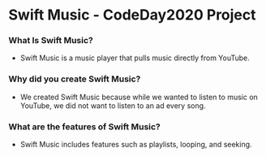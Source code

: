 # Swift Music - CodeDay2020 Project
### What Is Swift Music?
* Swift Music is a music player that pulls music directly from YouTube.
### Why did you create Swift Music?
* We created Swift Music because while we wanted to listen to music on YouTube, we did not want to listen to an ad every song.
### What are the features of Swift Music?
* Swift Music includes features such as playlists, looping, and seeking.
